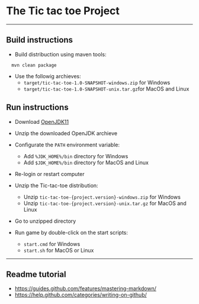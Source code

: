 # The Tic tac toe Project

-----------------------------------------------------------------------------------

## Build instructions

- Build distribuction using maven tools:

```
  mvn clean package
  ```

- Use the followig archieves:
    - `target/tic-tac-toe-1.0-SNAPSHOT-windows.zip` for Windows
    - `target/tic-tac-toe-1.0-SNAPSHOT-unix.tar.gz`for MacOS and Linux

## Run instructions

- Download [OpenJDK11](https://jdk.java.net/11/)
- Unzip the downloaded OpenJDK archieve
- Configurate the `PATH` environment variable:
    - Add `%JDK_HOME%/bin` directory for Windows
    - Add `$JDK_HOME%/bin` directory for MacOS and Linux

- Re-login or restart computer

- Unzip the Tic-tac-toe distribution:
    - Unzip `tic-tac-toe-{project.version}-windows.zip` for Windows
    - Unzip `tic-tac-toe-{project.version}-unix.tar.gz` for MacOS and Linux

- Go to unzipped directory
- Run game by double-click on the start scripts:
    - `start.cmd` for Windows
    - `start.sh` for MacOS or Linux

-----------------------------------------------------------------------------------

## Readme tutorial

- https://guides.github.com/features/mastering-markdown/
- https://help.github.com/categories/writing-on-github/
